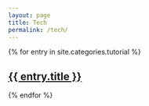```yaml
---
layout: page
title: Tech
permalink: /tech/
---
```


<div class="tutorials">
  {% for entry in site.categories.tutorial %}
    <article class="tutorial">
      <h2><a href="{{ site.baseurl }}{{ entry.url }}">{{ entry.title }}</a></h2>
    </article>
  {% endfor %}
</div>